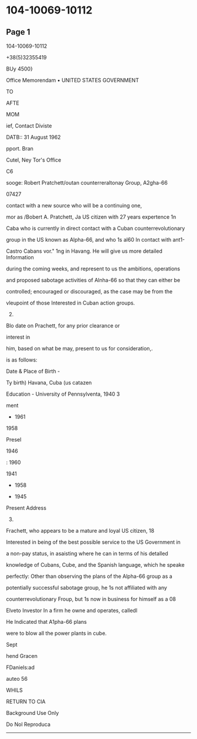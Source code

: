 # 104-10069-10112

## Page 1

104-10069-10112

+38(5)32355419

BUy 4500}

Office Memorendam • UNITED STATES GOVERNMENT

TO

AFTE

MOM

ief, Contact Diviste

DATB:: 31 August 1962

pport. Bran

Cutel, Ney Tor's Office

C6

sooge: Robert Pratchett/outan counterreraltonay Group, A2gha-66

07427

contact with a new source who will be a continuing one,

mor as /Bobert A. Pratchett, Ja US citizen with 27 years expertence 1n

Caba who is currently in direct contact with a Cuban counterrevolutionary

group in the US known as Alpha-66, and who 1s al60 In contact with ant1-

Castro Cabans vor." 1ng in Havang. He will give us more detailed Information

during the coming weeks, and represent to us the ambitions, operations

and proposed sabotage activities of Alnha-66 so that they can either be

controlled; encouraged or discouraged, as the case may be from the

vleupoint of those Interested in Cuban action groups.

2.

Blo date on Prachett, for any prior clearance or

interest in

him, based on what be may, present to us for consideration,.

is as follows:

Date & Place of Birth -

Ty birth) Havana, Cuba (us catazen

Education - University of Pennsylventa, 1940 3

ment

- 1961

1958

Presel

1946

: 1960

1941

- 1958

- 1945

Present Address

3.

Frachett, who appears to be a mature and loyal US citizen, 18

Interested in being of the best possible service to the US Government in

a non-pay status, in asaisting where he can in terms of his detalled

knowledge of Cubans, Cube, and the Spanish language, which he speake

perfectly: Other than observing the plans of the Alpha-66 group as a

potentially successful sabotage group, he 1s not affiliated with any

counterrevolutionary Froup, but 1s now in business for himself as a 08

Elveto Investor In a firm he owne and operates, calledl

He Indicated that A1pha-66 plans

were to blow all the power plants in cube.

Sept

hend Gracen

FDaniels:ad

auteo 56

WHILS

RETURN TO CIA

Background Use Only

Do Nol Reproduca

---

